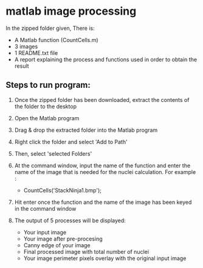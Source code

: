 # matlab image processing 

In the zipped folder given, There is:
 - A Matlab function (CountCells.m) 
 - 3 images 
 - 1 README.txt file 
 - A report explaining the process and functions used in order to obtain the result

## Steps to run program: 
1. Once the zipped folder has been downloaded, extract the contents of the folder to the desktop

2. Open the Matlab program

3. Drag & drop the extracted folder into the Matlab program

4. Right click the folder and select 'Add to Path'

5. Then, select 'selected Folders'

6. At the command window, input the name of the function and enter the name of the image that is needed for the nuclei calculation. For example : 

   * CountCells('StackNinja1.bmp');

7. Hit enter once the function and the name of the image has been keyed in the command window

8. The output of 5 processes will be displayed:
   * Your input image
   * Your image after pre-procesing
   * Canny edge of your image
   * Final processed image with total number of nuclei
   * Your image perimeter pixels overlay with the original input image 

 
